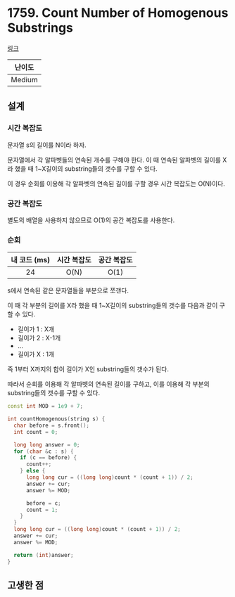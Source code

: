 # 1759. Count Number of Homogenous Substrings

[링크](https://leetcode.com/problems/count-number-of-homogenous-substrings/)

| 난이도 |
| :----: |
| Medium |

## 설계

### 시간 복잡도

문자열 s의 길이를 N이라 하자.

문자열에서 각 알파벳들의 연속된 개수를 구해야 한다. 이 때 연속된 알파벳의 길이를 X라 했을 때 1~X길이의 substring들의 갯수를 구할 수 있다.

이 경우 순회를 이용해 각 알파벳의 연속된 길이를 구할 경우 시간 복잡도는 O(N)이다.

### 공간 복잡도

별도의 배열을 사용하지 않으므로 O(1)의 공간 복잡도를 사용한다.

### 순회

| 내 코드 (ms) | 시간 복잡도 | 공간 복잡도 |
| :----------: | :---------: | :---------: |
|      24      |    O(N)     |    O(1)     |

s에서 연속된 같은 문자열들을 부분으로 쪼갠다.

이 때 각 부분의 길이를 X라 했을 때 1~X길이의 substring들의 갯수를 다음과 같이 구할 수 있다.

- 길이가 1 : X개
- 길이가 2 : X-1개
- ...
- 길이가 X : 1개

즉 1부터 X까지의 합이 길이가 X인 substring들의 갯수가 된다.

따라서 순회를 이용해 각 알파벳의 연속된 길이를 구하고, 이를 이용해 각 부분의 substring들의 갯수를 구할 수 있다.

```cpp
const int MOD = 1e9 + 7;

int countHomogenous(string s) {
  char before = s.front();
  int count = 0;

  long long answer = 0;
  for (char &c : s) {
    if (c == before) {
      count++;
    } else {
      long long cur = ((long long)count * (count + 1)) / 2;
      answer += cur;
      answer %= MOD;

      before = c;
      count = 1;
    }
  }
  long long cur = ((long long)count * (count + 1)) / 2;
  answer += cur;
  answer %= MOD;

  return (int)answer;
}
```

## 고생한 점
